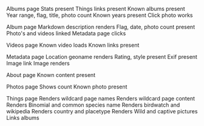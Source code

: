 Albums page Stats present Things links present Known albums present Year range,
flag, title, photo count Known years present Click photo works

Album page Markdown description renders Flag, date, photo count present Photo's
and videos linked Metadata page clicks

Videos page Known video loads Known links present

Metadata page Location geoname renders Rating, style present Exif present Image
link Image renders

About page Known content present

Photos page Shows count Known photo present

Things page Renders wildcard page names Renders wildcard page content Renders
Binomial and common species name Renders birdwatch and wikipedia Renders country
and placetype Renders Wild and captive pictures Links albums
